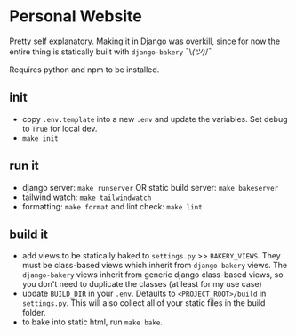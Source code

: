 # Personal Website

Pretty self explanatory. Making it in Django was overkill, since for now the entire thing is statically built with `django-bakery` ¯\\_(ツ)_/¯

Requires python and npm to be installed.

## init
- copy `.env.template` into a new `.env` and update the variables. Set debug to `True` for local dev.
- `make init`

## run it
- django server: `make runserver` OR static build server: `make bakeserver`
- tailwind watch: `make tailwindwatch`
- formatting: `make format` and lint check: `make lint`

## build it
- add views to be statically baked to `settings.py` >> `BAKERY_VIEWS`. They must be class-based views which inherit from `django-bakery` views. The `django-bakery` views inherit from generic django class-based views, so you don't need to duplicate the classes (at least for my use case)
- update `BUILD_DIR` in your `.env`. Defaults to `<PROJECT_ROOT>/build` in `settings.py`. This will also collect all of your static files in the build folder.
- to bake into static html, run `make bake`.
